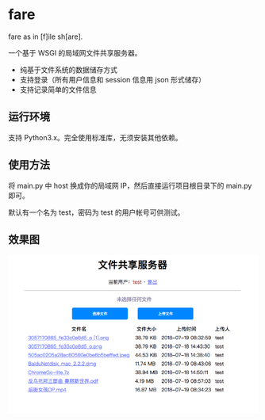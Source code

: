
# fare
fare as in [f]ile sh[are].

一个基于 WSGI 的局域网文件共享服务器。

+ 纯基于文件系统的数据储存方式
+ 支持登录（所有用户信息和 session 信息用 json 形式储存）
+ 支持记录简单的文件信息

## 运行环境

支持 Python3.x。完全使用标准库，无须安装其他依赖。

## 使用方法

将 main.py 中 host 换成你的局域网 IP，然后直接运行项目根目录下的 main.py 即可。

默认有一个名为 test，密码为 test 的用户帐号可供测试。

## 效果图

![预览效果](https://github.com/ruxtain/fare/raw/master/preview.png)
